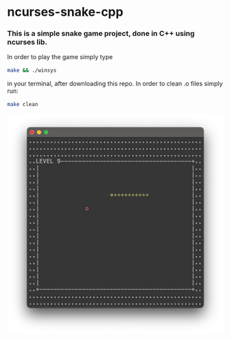 # ncurses-snake-cpp
### This is a simple snake game project, done in C++ using ncurses lib. 
In order to play the game simply type 
```sh
make && ./winsys
```
in your terminal, after downloading this repo.
In order to clean .o files simply run:
```sh
make clean
```
![pic1](https://github.com/SuperrMurlocc/ncurses-snake-cpp/blob/master/pics/pic1.jpg)
